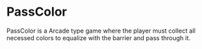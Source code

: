 # PassColor
PassColor is a Arcade type game where the player must collect all necessed colors to equalize with the barrier and pass through it.
